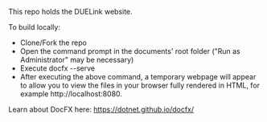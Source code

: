 This repo holds the DUELink website.

To build locally:
* Clone/Fork the repo
* Open the command prompt in the documents' root folder ("Run as Administrator" may be necessary)
* Execute docfx --serve
* After executing the above command, a temporary webpage will appear to allow you to view the files in your browser fully rendered in HTML, for example http://localhost:8080.

Learn about DocFX here: https://dotnet.github.io/docfx/